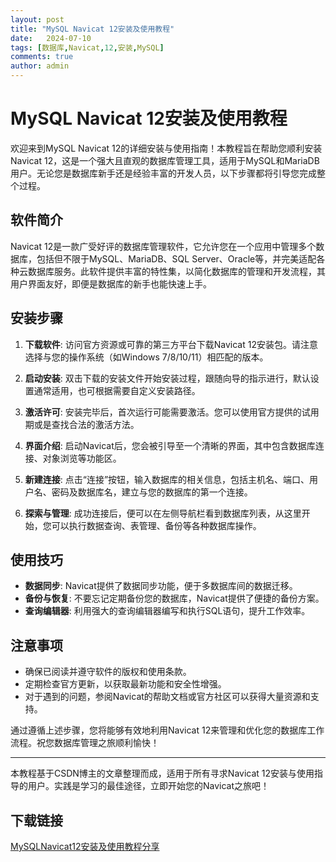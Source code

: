 ```yaml
---
layout: post
title: "MySQL Navicat 12安装及使用教程"
date:   2024-07-10
tags: [数据库,Navicat,12,安装,MySQL]
comments: true
author: admin
---
```

# MySQL Navicat 12安装及使用教程

欢迎来到MySQL Navicat 12的详细安装与使用指南！本教程旨在帮助您顺利安装Navicat 12，这是一个强大且直观的数据库管理工具，适用于MySQL和MariaDB用户。无论您是数据库新手还是经验丰富的开发人员，以下步骤都将引导您完成整个过程。

## 软件简介

Navicat 12是一款广受好评的数据库管理软件，它允许您在一个应用中管理多个数据库，包括但不限于MySQL、MariaDB、SQL Server、Oracle等，并完美适配各种云数据库服务。此软件提供丰富的特性集，以简化数据库的管理和开发流程，其用户界面友好，即便是数据库的新手也能快速上手。

## 安装步骤

1. **下载软件**: 访问官方资源或可靠的第三方平台下载Navicat 12安装包。请注意选择与您的操作系统（如Windows 7/8/10/11）相匹配的版本。

2. **启动安装**: 双击下载的安装文件开始安装过程，跟随向导的指示进行，默认设置通常适用，也可根据需要自定义安装路径。

3. **激活许可**: 安装完毕后，首次运行可能需要激活。您可以使用官方提供的试用期或是查找合法的激活方法。

4. **界面介绍**: 启动Navicat后，您会被引导至一个清晰的界面，其中包含数据库连接、对象浏览等功能区。

5. **新建连接**: 点击“连接”按钮，输入数据库的相关信息，包括主机名、端口、用户名、密码及数据库名，建立与您的数据库的第一个连接。

6. **探索与管理**: 成功连接后，便可以在左侧导航栏看到数据库列表，从这里开始，您可以执行数据查询、表管理、备份等各种数据库操作。

## 使用技巧

- **数据同步**: Navicat提供了数据同步功能，便于多数据库间的数据迁移。
- **备份与恢复**: 不要忘记定期备份您的数据库，Navicat提供了便捷的备份方案。
- **查询编辑器**: 利用强大的查询编辑器编写和执行SQL语句，提升工作效率。

## 注意事项

- 确保已阅读并遵守软件的版权和使用条款。
- 定期检查官方更新，以获取最新功能和安全性增强。
- 对于遇到的问题，参阅Navicat的帮助文档或官方社区可以获得大量资源和支持。

通过遵循上述步骤，您将能够有效地利用Navicat 12来管理和优化您的数据库工作流程。祝您数据库管理之旅顺利愉快！

---

本教程基于CSDN博主的文章整理而成，适用于所有寻求Navicat 12安装与使用指导的用户。实践是学习的最佳途径，立即开始您的Navicat之旅吧！

## 下载链接

[MySQLNavicat12安装及使用教程分享](https://pan.quark.cn/s/26dbcdd59b06)